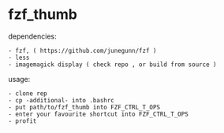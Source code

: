 # fzf_thumb


dependencies:

    - fzf, ( https://github.com/junegunn/fzf )
    - less
    - imagemagick display ( check repo , or build from source )

usage:

    - clone rep 
    - cp -additional- into .bashrc
    - put path/to/fzf_thumb into FZF_CTRL_T_OPS
    - enter your favourite shortcut into FZF_CTRL_T_OPS
    - profit

